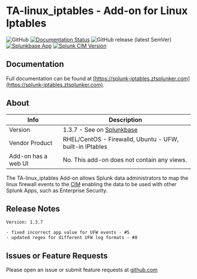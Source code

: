 # TA-linux_iptables - Add-on for Linux Iptables

![GitHub](https://img.shields.io/github/license/zachchristensen28/TA-linux_iptables)
[![Documentation Status](https://github.com/ZachChristensen28/splunk-iptables-ta-documentation/actions/workflows/ci.yml/badge.svg)](https://splunk-iptables.ztsplunker.com)
![GitHub release (latest SemVer)](https://img.shields.io/github/v/release/ZachChristensen28/TA-linux_iptables)
[![Splunkbase App](https://img.shields.io/badge/Splunkbase-TA--linux__iptables-blue)](https://splunkbase.splunk.com/app/4490/)
[![Splunk CIM Version](https://img.shields.io/badge/Splunk%20CIM%20Version-4.x-success)](https://docs.splunk.com/Documentation/CIM/latest/User/Overview)

## Documentation

Full documentation can be found at [https://splunk-iptables.ztsplunker.com](https://splunk-iptables.ztsplunker.com).

## About

Info | Description
------|----------
Version | 1.3.7 - See on [Splunkbase](https://splunkbase.splunk.com/app/4490/)
Vendor Product | RHEL/CentOS - Firewalld, Ubuntu - UFW, built-in IPtables
Add-on has a web UI | No. This add-on does not contain any views.

The TA-linux_iptables Add-on allows Splunk data administrators to map the linux firewall events to the [CIM](https://docs.splunk.com/Splexicon:CommonInformationModel) enabling the data to be used with other Splunk Apps, such as Enterprise Security.

## Release Notes

```text
Version: 1.3.7

- fixed incorrect app value for UFW events - #5
- updated regex for different UFW log formats - #8
```

## Issues or Feature Requests

Please open an issue or submit feature requests at [github.com](https://github.com/ZachChristensen28/TA-iptables)
